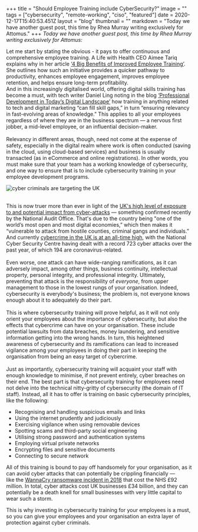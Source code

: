 +++
title = "Should Employee Training include CyberSecurity?"
image = ""
tags = ["cybersecurity", "remote-working", "ciso", "featured"]
date = 2020-12-17T15:40:53.451Z
layout = "blog"
thumbnail = ""
markdown = "Today we have another guest post, this time by Rhea Murray writing exclusively for Attomus."
+++
*Today we have another guest post, this time by Rhea Murray writing exclusively for Attomus:*

Let me start by stating the obvious - it pays to offer continuous and comprehensive employee training. A Life with Health CEO Aimee Tariq explains why in her article [‘4 Big Benefits of Improved Employee Training’](https://www.entrepreneur.com/article/340997). She outlines how such an initiative provides a quicker pathway to productivity, enhances employee engagement, improves employee retention, and helps ensure long-term profitability.
\
And in this increasingly digitalised world, offering digital skills training has become a must, with tech writer Daniel Ling noting in the blog [‘Professional Development in Today’s Digital Landscape’](https://daydreaminginparadise.com/professional-development-in-todays-digital-landscape/) how training in anything related to tech and digital marketing “can fill skill gaps,” in turn “ensuring relevancy in fast-evolving areas of knowledge." This applies to all your employees regardless of where they are in the business spectrum — a nervous first jobber, a mid-level employee, or an influential decision-maker.\
\
Relevancy in different areas, though, need not come at the expense of safety, especially in the digital realm where work is often conducted (saving in the cloud, using cloud-based services) and business is usually transacted (as in eCommerce and online registrations). In other words, you must make sure that your team has a working knowledge of cybersecurity, and one way to ensure that is to include cybersecurity training in your employee development programs.

![cyber criminals are targeting the UK](/blog-media/pexels-photo-5380673.jpeg "The UK is vulnerable to cyber attacks")

\
This is now truer more than ever in light of the [UK's high level of exposure to and potential impact from cyber-attacks](https://attomus.com/blog/2020-using-organisational-culture-to-improve-cyber-security/) — something confirmed recently by the National Audit Office. That's due to the country being "one of the world’s most open and most digital economies,” which then makes it “vulnerable to attack from hostile counties, criminal gangs and individuals.” And currently [cybercrime in the UK is at an all-time high](https://www.theguardian.com/technology/2020/nov/03/covid-related-cybercrime-drives-attacks-on-uk-to-record-number), with the National Cyber Security Centre having dealt with a record 723 cyber attacks over the past year, of which 194 are coronavirus-related.\
\
Even worse, one attack can have wide-ranging ramifications, as it can adversely impact, among other things, business continuity, intellectual property, personal integrity, and professional integrity. Ultimately, preventing that attack is the responsibility of *everyone*, from upper management to those in the lowest rungs of your organisation. Indeed, cybersecurity is everybody's business; the problem is, not everyone knows enough about it to adequately do their part.\
\
This is where cybersecurity training will prove helpful, as it will not only orient your employees about the importance of cybersecurity, but also the effects that cybercrime can have on your organisation. These include potential lawsuits from data breaches, money laundering, and sensitive information getting into the wrong hands. In turn, this heightened awareness of cybersecurity and its ramifications can lead to increased vigilance among your employees in doing their part in keeping the organisation from being an easy target of cybercrime.\
\
Just as importantly, cybersecurity training will acquaint your staff with enough knowledge to minimise, if not prevent entirely, cyber breaches on their end. The best part is that cybersecurity training for employees need not delve into the technical nitty-gritty of cybersecurity (the domain of IT staff). Instead, all it has to offer is training on basic cybersecurity principles, like the following:

* Recognising and handling suspicious emails and links
* Using the internet prudently and judiciously
* Exercising vigilance when using removable devices
* Spotting scams and third-party social engineering
* Utilising strong password and authentication systems
* Employing virtual private networks
* Encrypting files and sensitive documents
* Connecting to secure network

All of this training is bound to pay off handsomely for your organisation, as it can avoid cyber attacks that can potentially be crippling financially — like the [WannaCry ransomware incident in 2018](https://www.abcmoney.co.uk/2020/09/26/the-high-cost-of-poor-cyber-security-in-the-uk/) that cost the NHS £92 million. In total, cyber attacks cost UK businesses £34 billion, and they can potentially be a death knell for small businesses with very little capital to wear such a storm. 

This is why investing in cybersecurity training for your employees is a must, so you can give your employees and your organisation an extra layer of protection against cyber criminals.